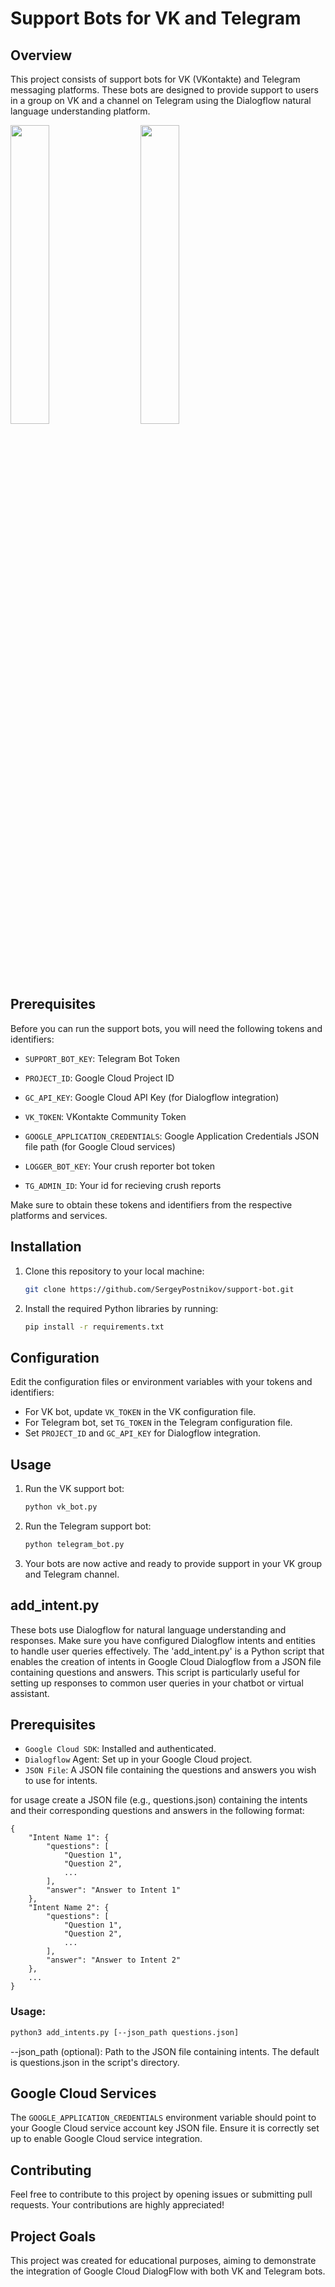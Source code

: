 # Support Bots for VK and Telegram

## Overview
This project consists of support bots for VK (VKontakte) and Telegram messaging platforms. These bots are designed to provide support to users in a group on VK and a channel on Telegram using the Dialogflow natural language understanding platform.


<img src="https://dvmn.org/filer/canonical/1569214094/323/" width="35%" />&nbsp;&nbsp;&nbsp;&nbsp;&nbsp;&nbsp;&nbsp;&nbsp;<img src="https://dvmn.org/filer/canonical/1569214089/322/" width="35%" /> 


## Prerequisites
Before you can run the support bots, you will need the following tokens and identifiers:

- `SUPPORT_BOT_KEY`: Telegram Bot Token
- `PROJECT_ID`: Google Cloud Project ID
- `GC_API_KEY`: Google Cloud API Key (for Dialogflow integration)
- `VK_TOKEN`: VKontakte Community Token
- `GOOGLE_APPLICATION_CREDENTIALS`: Google Application Credentials JSON file path (for Google Cloud services)

- `LOGGER_BOT_KEY`: Your crush reporter bot token
- `TG_ADMIN_ID`: Your id for recieving crush reports

Make sure to obtain these tokens and identifiers from the respective platforms and services.

## Installation
1. Clone this repository to your local machine:

    ```bash
    git clone https://github.com/SergeyPostnikov/support-bot.git
    ```

2. Install the required Python libraries by running:

    ```bash
    pip install -r requirements.txt
    ```

## Configuration
Edit the configuration files or environment variables with your tokens and identifiers:

- For VK bot, update `VK_TOKEN` in the VK configuration file.
- For Telegram bot, set `TG_TOKEN` in the Telegram configuration file.
- Set `PROJECT_ID` and `GC_API_KEY` for Dialogflow integration.

## Usage
1. Run the VK support bot:

    ```bash
    python vk_bot.py
    ```

2. Run the Telegram support bot:

    ```bash
    python telegram_bot.py
    ```

3. Your bots are now active and ready to provide support in your VK group and Telegram channel.

## add_intent.py
These bots use Dialogflow for natural language understanding and responses. Make sure you have configured Dialogflow intents and entities to handle user queries effectively. The 'add_intent.py' is a Python script that enables the creation of intents in Google Cloud Dialogflow from a JSON file containing questions and answers. This script is particularly useful for setting up responses to common user queries in your chatbot or virtual assistant.

## Prerequisites

- `Google Cloud SDK`: Installed and authenticated.
- `Dialogflow` Agent: Set up in your Google Cloud project.
- `JSON File`: A JSON file containing the questions and answers you wish to use for intents.

for usage create a JSON file (e.g., questions.json) containing the intents and their corresponding questions and answers in the following format:
```
{
    "Intent Name 1": {
        "questions": [
            "Question 1",
            "Question 2",
            ...
        ],
        "answer": "Answer to Intent 1"
    },
    "Intent Name 2": {
        "questions": [
            "Question 1",
            "Question 2",
            ...
        ],
        "answer": "Answer to Intent 2"
    },
    ...
}

```
### Usage:

```bash
python3 add_intents.py [--json_path questions.json]
```
--json_path (optional): Path to the JSON file containing intents. The default is questions.json in the script's directory.

## Google Cloud Services
The `GOOGLE_APPLICATION_CREDENTIALS` environment variable should point to your Google Cloud service account key JSON file. Ensure it is correctly set up to enable Google Cloud service integration.

## Contributing
Feel free to contribute to this project by opening issues or submitting pull requests. Your contributions are highly appreciated!

## Project Goals
This project was created for educational purposes, aiming to demonstrate the integration of Google Cloud DialogFlow with both VK and Telegram bots.